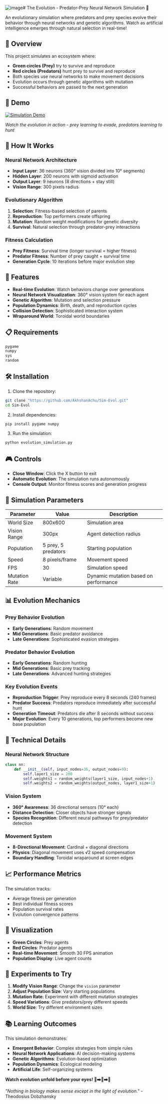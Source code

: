 ![image](https://github.com/user-attachments/assets/847be590-097f-4f9e-a6cd-67b873514b1d)# The Evolution - Predator-Prey Neural Network Simulation 🧬

An evolutionary simulation where predators and prey species evolve their behavior through neural networks and genetic algorithms. Watch as artificial intelligence emerges through natural selection in real-time!

## 🎯 Overview

This project simulates an ecosystem where:
- **Green circles (Prey)** try to survive and reproduce
- **Red circles (Predators)** hunt prey to survive and reproduce
- Both species use neural networks to make movement decisions
- Evolution occurs through genetic algorithms with mutation
- Successful behaviors are passed to the next generation

## 🎥 Demo

[![Simulation Demo](image.png)](running.mp4)

*Watch the evolution in action - prey learning to evade, predators learning to hunt*

## 🧠 How It Works

### Neural Network Architecture
- **Input Layer**: 36 neurons (360° vision divided into 10° segments)
- **Hidden Layer**: 200 neurons with sigmoid activation
- **Output Layer**: 9 neurons (8 directions + stay still)
- **Vision Range**: 300 pixels radius

### Evolutionary Algorithm
1. **Selection**: Fitness-based selection of parents
2. **Reproduction**: Top performers create offspring
3. **Mutation**: Random weight modifications for genetic diversity
4. **Survival**: Natural selection through predator-prey interactions

### Fitness Calculation
- **Prey Fitness**: Survival time (longer survival = higher fitness)
- **Predator Fitness**: Number of prey caught + survival time
- **Generation Cycle**: 10 iterations before major evolution step

## 🚀 Features

- **Real-time Evolution**: Watch behaviors change over generations
- **Neural Network Visualization**: 360° vision system for each agent
- **Genetic Algorithm**: Mutation and selection pressure
- **Population Dynamics**: Birth, death, and reproduction cycles
- **Collision Detection**: Sophisticated interaction system
- **Wraparound World**: Toroidal world boundaries

## 📋 Requirements

```txt
pygame
numpy
sys
random
```

## 🛠️ Installation

1. Clone the repository:
```bash
git clone "https://github.com/AkhshanAchu/Sim-Evol.git"
cd Sim-Evol
```

2. Install dependencies:
```bash
pip install pygame numpy
```

3. Run the simulation:
```bash
python evolution_simulation.py
```

## 🎮 Controls

- **Close Window**: Click the X button to exit
- **Automatic Evolution**: The simulation runs autonomously
- **Console Output**: Monitor fitness scores and generation progress

## 🧬 Simulation Parameters

| Parameter | Value | Description |
|-----------|-------|-------------|
| World Size | 800x600 | Simulation area |
| Vision Range | 300px | Agent detection radius |
| Population | 5 prey, 5 predators | Starting population |
| Speed | 8 pixels/frame | Movement speed |
| FPS | 30 | Simulation speed |
| Mutation Rate | Variable | Dynamic mutation based on performance |

## 📊 Evolution Mechanics

### Prey Behavior Evolution
- **Early Generations**: Random movement
- **Mid Generations**: Basic predator avoidance
- **Late Generations**: Sophisticated evasion strategies

### Predator Behavior Evolution
- **Early Generations**: Random hunting
- **Mid Generations**: Basic prey tracking
- **Late Generations**: Advanced hunting strategies

### Key Evolution Events
- **Reproduction Trigger**: Prey reproduce every 8 seconds (240 frames)
- **Predator Success**: Predators reproduce immediately after successful hunt
- **Generation Timeout**: Predators die after 8 seconds without success
- **Major Evolution**: Every 10 generations, top performers become new base population

## 🔬 Technical Details

### Neural Network Structure
```python
class nn:
    def __init__(self, input_nodes=36, output_nodes=9):
        self.layer1_size = 200
        self.weights1 = random_weights(layer1_size, input_nodes+1)
        self.weights2 = random_weights(output_nodes, layer1_size+1)
```

### Vision System
- **360° Awareness**: 36 directional sensors (10° each)
- **Distance Detection**: Closer objects have stronger signals
- **Species Recognition**: Different neural pathways for prey/predator detection

### Movement System
- **8-Directional Movement**: Cardinal + diagonal directions
- **Physics**: Diagonal movement uses √2 speed compensation
- **Boundary Handling**: Toroidal wraparound at screen edges

## 📈 Performance Metrics

The simulation tracks:
- Average fitness per generation
- Best individual fitness scores
- Population survival rates
- Evolution convergence patterns

## 🎨 Visualization

- **Green Circles**: Prey agents
- **Red Circles**: Predator agents
- **Real-time Movement**: Smooth 30 FPS animation
- **Population Display**: Live agent counts

## 🧪 Experiments to Try

1. **Modify Vision Range**: Change the `vision` parameter
2. **Adjust Population Size**: Vary starting populations
3. **Mutation Rate**: Experiment with different mutation strategies
4. **Speed Variations**: Give predators/prey different speeds
5. **World Size**: Try different environment sizes

## 📚 Learning Outcomes

This simulation demonstrates:
- **Emergent Behavior**: Complex strategies from simple rules
- **Neural Network Applications**: AI decision-making systems
- **Genetic Algorithms**: Evolution-based optimization
- **Population Dynamics**: Ecological modeling
- **Artificial Life**: Self-organizing systems


**Watch evolution unfold before your eyes! 🌱➡️🧬➡️🚀**

*"Nothing in biology makes sense except in the light of evolution."* - Theodosius Dobzhansky
